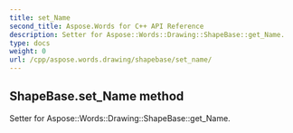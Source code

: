 ```yaml
---
title: set_Name
second_title: Aspose.Words for C++ API Reference
description: Setter for Aspose::Words::Drawing::ShapeBase::get_Name. 
type: docs
weight: 0
url: /cpp/aspose.words.drawing/shapebase/set_name/
---
```

## ShapeBase.set_Name method


Setter for Aspose::Words::Drawing::ShapeBase::get_Name. 


